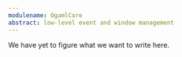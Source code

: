 ```yaml
---
modulename: OgamlCore
abstract: low-level event and window management
---
```


We have yet to figure what we want to write here.

